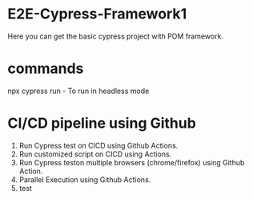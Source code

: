 # E2E-Cypress-Framework1
Here you can get the basic cypress project with POM framework.

# commands
npx cypress run - To run in headless mode

# CI/CD pipeline using Github
1. Run Cypress test on CICD using Github Actions.
2. Run customized script on CICD using Actions.
3. Run Cypress teston multiple browsers (chrome/firefox) using Github Action.
4. Parallel Execution using Github Actions.
5. test